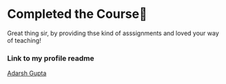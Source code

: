<h1> Completed the Course🚀</h1>
  
  <p> Great thing sir, by providing thse kind of asssignments and loved your way of teaching!<p>
    
 
<h3>Link to my profile readme</h3>
<a href="https://github.com/adarsh-gupta101/adarsh-gupta101">Adarsh Gupta</a>
